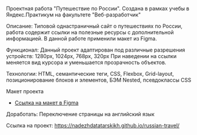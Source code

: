 Проектная работа "Путешествие по России". Создана в рамках учебы в Яндекс.Практикум на факультете "Веб-разработчик"

Описание: Типовой однастраничный сайт о путешествиях по России, работа содержит ссылки на полезные ресурсы с дополнительной информацией. В данной работе применили макет из Figma.

Функционал: Данный проект адаптирован под различные разрешения устройств: 1280px, 1024px, 768px, 320px
При наведении на ссылки меняется вид курсора и уменьшается прозрачность объектов.

Технологии: HTML, семантические теги, CSS, Flexbox, Grid-layout, позиционирование блоков и элементов, БЭМ Nested, псевдоклассы CSS

Макет проекта
* [Ссылка на макет в Figma](https://www.figma.com/file/5S2WSbEFL6awjVWJ0NWL8Q/Sprint-3_-Russia-_-desktop-mobile?node-id=28503%3A0)

Доработать: Переключение страницы на английский язык

Ссылка на проект: 
https://nadezhdatatarskikh.github.io/russian-travel/